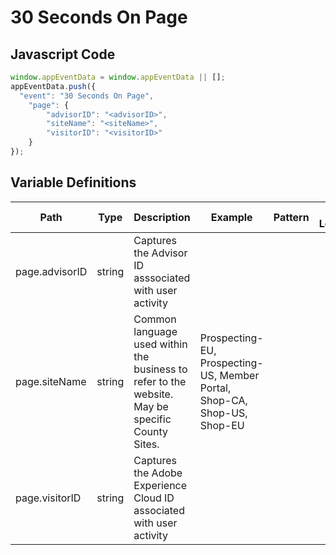 # 30 Seconds On Page

### 

## Javascript Code
```js
window.appEventData = window.appEventData || [];
appEventData.push({
  "event": "30 Seconds On Page",
    "page": {
        "advisorID": "<advisorID>",
        "siteName": "<siteName>",
        "visitorID": "<visitorID>"
    }
});
```

## Variable Definitions

|Path|Type|Description|Example|Pattern|Min Length|Max Length|Minimum|Maximum|Multiple Of|
| --- | --- | --- | --- | --- | --- | --- | --- | --- | --- |
|page.advisorID|string|Captures the Advisor ID asssociated with user activity||||||||
|page.siteName|string|Common language used within the business to refer to the website. May be specific County Sites.|Prospecting-EU, Prospecting-US, Member Portal, Shop-CA, Shop-US, Shop-EU|||||||
|page.visitorID|string|Captures the Adobe Experience Cloud ID associated with user activity||||||||




